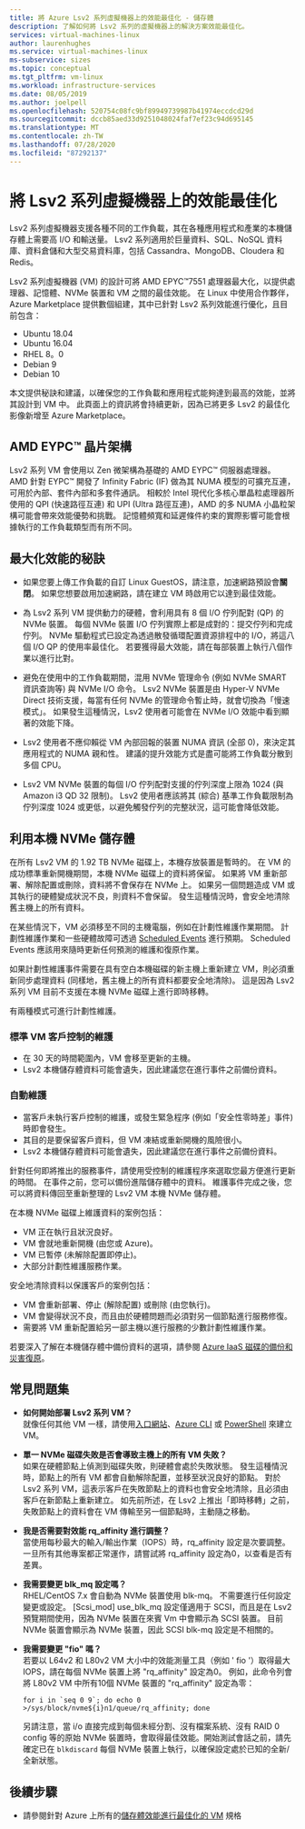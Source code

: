 ```yaml
---
title: 將 Azure Lsv2 系列虛擬機器上的效能最佳化 - 儲存體
description: 了解如何將 Lsv2 系列的虛擬機器上的解決方案效能最佳化。
services: virtual-machines-linux
author: laurenhughes
ms.service: virtual-machines-linux
ms-subservice: sizes
ms.topic: conceptual
ms.tgt_pltfrm: vm-linux
ms.workload: infrastructure-services
ms.date: 08/05/2019
ms.author: joelpell
ms.openlocfilehash: 520754c08fc9bf89949739987b41974eccdcd29d
ms.sourcegitcommit: dccb85aed33d9251048024faf7ef23c94d695145
ms.translationtype: MT
ms.contentlocale: zh-TW
ms.lasthandoff: 07/28/2020
ms.locfileid: "87292137"
---
```

# <a name="optimize-performance-on-the-lsv2-series-virtual-machines"></a>將 Lsv2 系列虛擬機器上的效能最佳化

Lsv2 系列虛擬機器支援各種不同的工作負載，其在各種應用程式和產業的本機儲存體上需要高 I/O 和輸送量。  Lsv2 系列適用於巨量資料、SQL、NoSQL 資料庫、資料倉儲和大型交易資料庫，包括 Cassandra、MongoDB、Cloudera 和 Redis。

Lsv2 系列虛擬機器 (VM) 的設計可將 AMD EPYC™7551 處理器最大化，以提供處理器、記憶體、NVMe 裝置和 VM 之間的最佳效能。 在 Linux 中使用合作夥伴，Azure Marketplace 提供數個組建，其中已針對 Lsv2 系列效能進行優化，且目前包含：

- Ubuntu 18.04
- Ubuntu 16.04
- RHEL 8。0
- Debian 9
- Debian 10

本文提供秘訣和建議，以確保您的工作負載和應用程式能夠達到最高的效能，並將其設計到 VM 中。 此頁面上的資訊將會持續更新，因為已將更多 Lsv2 的最佳化影像新增至 Azure Marketplace。

## <a name="amd-eypc-chipset-architecture"></a>AMD EYPC™ 晶片架構

Lsv2 系列 VM 會使用以 Zen 微架構為基礎的 AMD EYPC™ 伺服器處理器。 AMD 針對 EYPC™ 開發了 Infinity Fabric (IF) 做為其 NUMA 模型的可擴充互連，可用於內部、套件內部和多套件通訊。 相較於 Intel 現代化多核心單晶粒處理器所使用的 QPI (快速路徑互連) 和 UPI (Ultra 路徑互連)，AMD 的多 NUMA 小晶粒架構可能會帶來效能優勢和挑戰。 記憶體頻寬和延遲條件約束的實際影響可能會根據執行的工作負載類型而有所不同。

## <a name="tips-to-maximize-performance"></a>最大化效能的秘訣

* 如果您要上傳工作負載的自訂 Linux GuestOS，請注意，加速網路預設會**關閉**。 如果您想要啟用加速網路，請在建立 VM 時啟用它以達到最佳效能。

* 為 Lsv2 系列 VM 提供動力的硬體，會利用具有 8 個 I/O 佇列配對 (QP) 的 NVMe 裝置。 每個 NVMe 裝置 I/O 佇列實際上都是成對的：提交佇列和完成佇列。 NVMe 驅動程式已設定為透過散發循環配置資源排程中的 I/O，將這八個 I/O QP 的使用率最佳化。 若要獲得最大效能，請在每部裝置上執行八個作業以進行比對。

* 避免在使用中的工作負載期間，混用 NVMe 管理命令 (例如 NVMe SMART 資訊查詢等) 與 NVMe I/O 命令。 Lsv2 NVMe 裝置是由 Hyper-V NVMe Direct 技術支援，每當有任何 NVMe 的管理命令暫止時，就會切換為「慢速模式」。 如果發生這種情況，Lsv2 使用者可能會在 NVMe I/O 效能中看到顯著的效能下降。

* Lsv2 使用者不應仰賴從 VM 內部回報的裝置 NUMA 資訊 (全部 0)，來決定其應用程式的 NUMA 親和性。 建議的提升效能方式是盡可能將工作負載分散到多個 CPU。

* Lsv2 VM NVMe 裝置的每個 I/O 佇列配對支援的佇列深度上限為 1024 (與Amazon i3 QD 32 限制)。 Lsv2 使用者應該將其 (綜合) 基準工作負載限制為佇列深度 1024 或更低，以避免觸發佇列的完整狀況，這可能會降低效能。

## <a name="utilizing-local-nvme-storage"></a>利用本機 NVMe 儲存體

在所有 Lsv2 VM 的 1.92 TB NVMe 磁碟上，本機存放裝置是暫時的。 在 VM 的成功標準重新開機期間，本機 NVMe 磁碟上的資料將保留。 如果將 VM 重新部署、解除配置或刪除，資料將不會保存在 NVMe 上。 如果另一個問題造成 VM 或其執行的硬體變成狀況不良，則資料不會保留。 發生這種情況時，會安全地清除舊主機上的所有資料。

在某些情況下，VM 必須移至不同的主機電腦，例如在計劃性維護作業期間。 計劃性維護作業和一些硬體故障可透過 [Scheduled Events](scheduled-events.md) 進行預期。 Scheduled Events 應該用來隨時更新任何預測的維護和復原作業。

如果計劃性維護事件需要在具有空白本機磁碟的新主機上重新建立 VM，則必須重新同步處理資料 (同樣地，舊主機上的所有資料都要安全地清除)。 這是因為 Lsv2 系列 VM 目前不支援在本機 NVMe 磁碟上進行即時移轉。

有兩種模式可進行計劃性維護。

### <a name="standard-vm-customer-controlled-maintenance"></a>標準 VM 客戶控制的維護

- 在 30 天的時間範圍內，VM 會移至更新的主機。
- Lsv2 本機儲存體資料可能會遺失，因此建議您在進行事件之前備份資料。

### <a name="automatic-maintenance"></a>自動維護

- 當客戶未執行客戶控制的維護，或發生緊急程序 (例如「安全性零時差」事件) 時即會發生。
- 其目的是要保留客戶資料，但 VM 凍結或重新開機的風險很小。
- Lsv2 本機儲存體資料可能會遺失，因此建議您在進行事件之前備份資料。

針對任何即將推出的服務事件，請使用受控制的維護程序來選取您最方便進行更新的時間。 在事件之前，您可以備份進階儲存體中的資料。 維護事件完成之後，您可以將資料傳回至重新整理的 Lsv2 VM 本機 NVMe 儲存體。

在本機 NVMe 磁碟上維護資料的案例包括：

- VM 正在執行且狀況良好。
- VM 會就地重新開機 (由您或 Azure)。
- VM 已暫停 (未解除配置即停止)。
- 大部分計劃性維護服務作業。

安全地清除資料以保護客戶的案例包括：

- VM 會重新部署、停止 (解除配置) 或刪除 (由您執行)。
- VM 會變得狀況不良，而且由於硬體問題而必須對另一個節點進行服務修復。
- 需要將 VM 重新配置給另一部主機以進行服務的少數計劃性維護作業。

若要深入了解在本機儲存體中備份資料的選項，請參閱 [Azure IaaS 磁碟的備份和災害復原](backup-and-disaster-recovery-for-azure-iaas-disks.md)。

## <a name="frequently-asked-questions"></a>常見問題集

* **如何開始部署 Lsv2 系列 VM？**  
   就像任何其他 VM 一樣，請使用[入口網站](quick-create-portal.md)、[Azure CLI](quick-create-cli.md) 或 [PowerShell](quick-create-powershell.md) 來建立 VM。

* **單一 NVMe 磁碟失敗是否會導致主機上的所有 VM 失敗？**  
   如果在硬體節點上偵測到磁碟失敗，則硬體會處於失敗狀態。 發生這種情況時，節點上的所有 VM 都會自動解除配置，並移至狀況良好的節點。 對於 Lsv2 系列 VM，這表示客戶在失敗節點上的資料也會安全地清除，且必須由客戶在新節點上重新建立。 如先前所述，在 Lsv2 上推出「即時移轉」之前，失敗節點上的資料會在 VM 傳輸至另一個節點時，主動隨之移動。

* **我是否需要對效能 rq_affinity 進行調整？**  
   當使用每秒最大的輸入/輸出作業（IOPS）時，rq_affinity 設定是次要調整。 一旦所有其他專案都正常運作，請嘗試將 rq_affinity 設定為0，以查看是否有差異。

* **我需要變更 blk_mq 設定嗎？**  
   RHEL/CentOS 7.x 會自動為 NVMe 裝置使用 blk-mq。 不需要進行任何設定變更或設定。 [Scsi_mod] use_blk_mq 設定僅適用于 SCSI，而且是在 Lsv2 預覽期間使用，因為 NVMe 裝置在來賓 Vm 中會顯示為 SCSI 裝置。 目前 NVMe 裝置會顯示為 NVMe 裝置，因此 SCSI blk-mq 設定是不相關的。

* **我需要變更 "fio" 嗎？**  
   若要以 L64v2 和 L80v2 VM 大小中的效能測量工具（例如 ' fio '）取得最大 IOPS，請在每個 NVMe 裝置上將 "rq_affinity" 設定為0。  例如，此命令列會將 L80v2 VM 中所有10個 NVMe 裝置的 "rq_affinity" 設定為零：

   ```console
   for i in `seq 0 9`; do echo 0 >/sys/block/nvme${i}n1/queue/rq_affinity; done
   ```

   另請注意，當 i/o 直接完成到每個未經分割、沒有檔案系統、沒有 RAID 0 config 等的原始 NVMe 裝置時，會取得最佳效能。開始測試會話之前，請先確定已在 `blkdiscard` 每個 NVMe 裝置上執行，以確保設定處於已知的全新/全新狀態。
   
## <a name="next-steps"></a>後續步驟

* 請參閱針對 Azure 上所有的[儲存體效能進行最佳化的 VM](../sizes-storage.md) 規格
